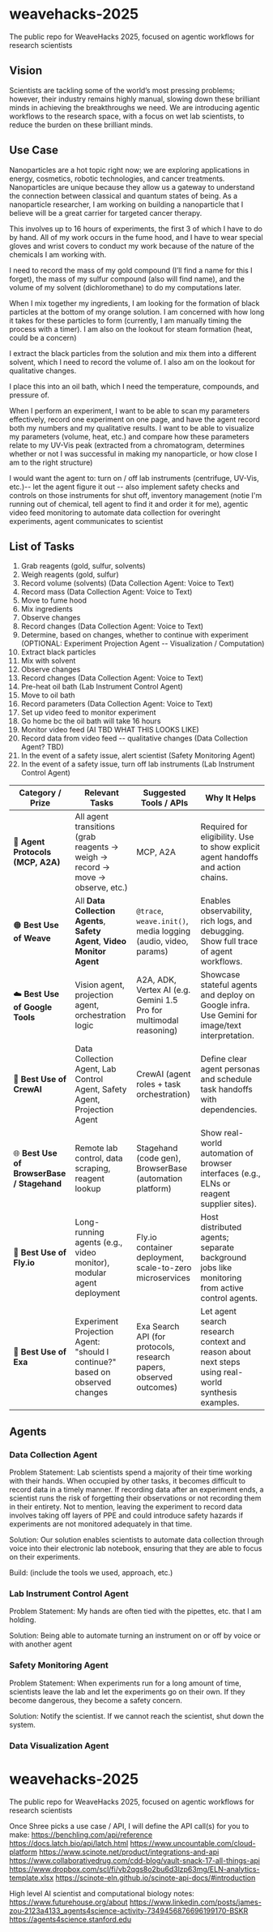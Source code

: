 # weavehacks-2025
The public repo for WeaveHacks 2025, focused on agentic workflows for research scientists

## Vision 

Scientists are tackling some of the world’s most pressing problems; however, their industry remains highly manual, slowing down these brilliant minds in achieving the breakthroughs we need. We are introducing agentic workflows to the research space, with a focus on wet lab scientists, to reduce the burden on these brilliant minds.

## Use Case
Nanoparticles are a hot topic right now; we are exploring applications in energy, cosmetics, robotic technologies, and cancer treatments. Nanoparticles are unique because they allow us a gateway to understand the connection between classical and quantum states of being. As a nanoparticle researcher, I am working on building a nanoparticle that I believe will be a great carrier for targeted cancer therapy. 

This involves up to 16 hours of experiments, the first 3 of which I have to do by hand. All of my work occurs in the fume hood, and I have to wear special gloves and wrist covers to conduct my work because of the nature of the chemicals I am working with. 

I need to record the mass of my gold compound (I’ll find a name for this I forget), the mass of my sulfur compound (also will find name), and the volume of my solvent (dichloromethane) to do my computations later. 

When I mix together my ingredients, I am looking for the formation of black particles at the bottom of my orange solution. I am concerned with how long it takes for these particles to form (currently, I am manually timing the process with a timer). I am also on the lookout for steam formation (heat, could be a concern)

I extract the black particles from the solution and mix them into a different solvent, which I need to record the volume of. I also am on the lookout for qualitative changes. 

I place this into an oil bath, which I need the temperature, compounds, and pressure of. 

When I perform an experiment, I want to be able to scan my parameters effectively, record one experiment on one page, and have the agent record both my numbers and my qualitative results. I want to be able to visualize my parameters (volume, heat, etc.) and compare how these parameters relate to my UV-Vis peak (extracted from a chromatogram, determines whether or not I was successful in making my nanoparticle, or how close I am to the right structure)

I would want the agent to: turn on / off lab instruments (centrifuge, UV-Vis, etc.)-- let the agent figure it out -- also implement safety checks and controls on those instruments for shut off, inventory management (notie I'm running out of chemical, tell agent to find it and order it for me), agentic video feed monitoring to automate data collection for overinght experiments, agent communicates to scientist

## List of Tasks
1. Grab reagents (gold, sulfur, solvents)
2. Weigh reagents (gold, sulfur)
3. Record volume (solvents) (Data Collection Agent: Voice to Text)
4. Record mass (Data Collection Agent: Voice to Text)
5. Move to fume hood 
6. Mix ingredients
7. Observe changes 
8. Record changes (Data Collection Agent: Voice to Text)
9. Determine, based on changes, whether to continue with experiment (OPTIONAL: Experiment Projection Agent -- Visualization / Computation)
10. Extract black particles
11. Mix with solvent
12. Observe changes 
13. Record changes (Data Collection Agent: Voice to Text)
14. Pre-heat oil bath (Lab Instrument Control Agent)
15. Move to oil bath
16. Record parameters (Data Collection Agent: Voice to Text)
17. Set up video feed to monitor experiment
18. Go home bc the oil bath will take 16 hours
19. Monitor video feed (AI TBD WHAT THIS LOOKS LIKE)
20. Record data from video feed -- qualitative changes (Data Collection Agent? TBD)
21. In the event of a safety issue, alert scientist (Safety Monitoring Agent)
22. In the event of a safety issue, turn off lab instruments (Lab Instrument Control Agent)

| **Category / Prize**                       | **Relevant Tasks**                                                            | **Suggested Tools / APIs**                                         | **Why It Helps**                                                                                   |
| ------------------------------------------ | ----------------------------------------------------------------------------- | ------------------------------------------------------------------ | -------------------------------------------------------------------------------------------------- |
| 🧠 **Agent Protocols (MCP, A2A)**          | All agent transitions (grab reagents → weigh → record → move → observe, etc.) | MCP, A2A                                                           | Required for eligibility. Use to show explicit agent handoffs and action chains.                   |
| 🟠 **Best Use of Weave**                   | All **Data Collection Agents**, **Safety Agent**, **Video Monitor Agent**     | `@trace`, `weave.init()`, media logging (audio, video, params)     | Enables observability, rich logs, and debugging. Show full trace of agent workflows.               |
| ☁️ **Best Use of Google Tools**            | Vision agent, projection agent, orchestration logic                           | A2A, ADK, Vertex AI (e.g. Gemini 1.5 Pro for multimodal reasoning) | Showcase stateful agents and deploy on Google infra. Use Gemini for image/text interpretation.     |
| 🤖 **Best Use of CrewAI**                  | Data Collection Agent, Lab Control Agent, Safety Agent, Projection Agent      | CrewAI (agent roles + task orchestration)                          | Define clear agent personas and schedule task handoffs with dependencies.                          |
| 🌐 **Best Use of BrowserBase / Stagehand** | Remote lab control, data scraping, reagent lookup                             | Stagehand (code gen), BrowserBase (automation platform)            | Show real-world automation of browser interfaces (e.g., ELNs or reagent supplier sites).           |
| 🚀 **Best Use of Fly.io**                  | Long-running agents (e.g., video monitor), modular agent deployment           | Fly.io container deployment, scale-to-zero microservices           | Host distributed agents; separate background jobs like monitoring from active control agents.      |
| 🧠 **Best Use of Exa**                     | Experiment Projection Agent: "should I continue?" based on observed changes   | Exa Search API (for protocols, research papers, observed outcomes) | Let agent search research context and reason about next steps using real-world synthesis examples. |


## Agents 

### Data Collection Agent

Problem Statement: Lab scientists spend a majority of their time working with their hands. When occupied by other tasks, it becomes difficult to record data in a timely manner. If recording data after an experiment ends, a scientist runs the risk of forgetting their observations or not recording them in their entirety. Not to mention, leaving the experiment to record data involves taking off layers of PPE and could introduce safety hazards if experiments are not monitored adequately in that time. 

Solution: Our solution enables scientists to automate data collection through voice into their electronic lab notebook, ensuring that they are able to focus on their experiments.

Build: (include the tools we used, approach, etc.)

### Lab Instrument Control Agent

Problem Statement: My hands are often tied with the pipettes, etc. that I am holding. 

Solution: Being able to automate turning an instrument on or off by voice or with another agent 

### Safety Monitoring Agent

Problem Statement: When experiments run for a long amount of time, scientists leave the lab and let the experiments go on their own. If they become dangerous, they become a safety concern. 

Solution: Notify the scientist. If we cannot reach the scientist, shut down the system. 

### Data Visualization Agent


# weavehacks-2025
The public repo for WeaveHacks 2025, focused on agentic workflows for research scientists



Once Shree picks a use case / API, I will define the API call(s) for you to make:
https://benchling.com/api/reference
https://docs.latch.bio/api/latch.html
https://www.uncountable.com/cloud-platform
https://www.scinote.net/product/integrations-and-api
https://www.collaborativedrug.com/cdd-blog/vault-snack-17-all-things-api
https://www.dropbox.com/scl/fi/vb2qgs8o2bu6d3lzp63mg/ELN-analytics-template.xlsx
https://scinote-eln.github.io/scinote-api-docs/#introduction


High level AI scientist and computational biology notes:
https://www.futurehouse.org/about
https://www.linkedin.com/posts/james-zou-2123a4133_agents4science-activity-7349456876696199170-BSKR
https://agents4science.stanford.edu

